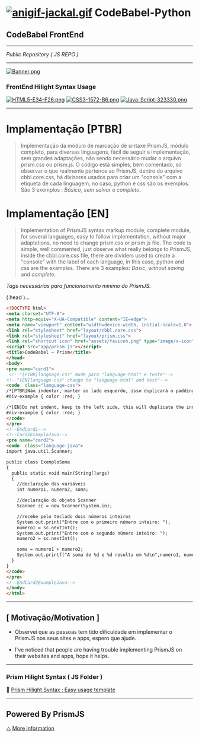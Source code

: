 # [![anigif-jackal.gif](https://i.postimg.cc/tCsz4L7n/anigif-jackal.gif)](https://postimg.cc/SJp9Z16m) CodeBabel-Python

## CodeBabel FrontEnd
___
*Public Repository ( JS REPO )*
___
[![Banner.png](https://i.postimg.cc/d35m7GZq/Banner.png)](https://postimg.cc/q6CCShGY)

### FrontEnd Hilight Syntax Usage

[![HTML5-E34-F26.png](https://i.postimg.cc/tR6dvwZB/HTML5-E34-F26.png)](https://postimg.cc/w36s7WkN)
[![CSS3-1572-B6.png](https://i.postimg.cc/BbfFGZLM/CSS3-1572-B6.png)](https://postimg.cc/5YpyBVmC)
[![Java-Script-323330.png](https://i.postimg.cc/VsXMWtpT/Java-Script-323330.png)](https://postimg.cc/CdLzFRFH)

___

# Implamentação [PTBR]
> Implementação da módulo de marcação de sintaxe PrismJS, módulo completo, para diversas linguagens, fácil de seguir a implementação, sem grandes adaptações, não sendo necessário mudar o arquivo prism.css ou prism.js. O código está simples, bem comentado, só observar o que realmente pertence ao PrismJS, dentro do arquivo cbbl.core.css, há divisores usados para criar um "console" com a etiqueta de cada linguagem, no caso, python e css são os exemplos. São 3 exemplos : *Básico*, *sem salvar* e *completo*.

# Implamentação [EN]
>Implementation of PrismJS syntax markup module, complete module, for several languages, easy to follow implementation, without major adaptations, no need to change prism.css or prism.js file. The code is simple, well commented, just observe what really belongs to PrismJS, inside the cbbl.core.css file, there are dividers used to create a "console" with the label of each language, in this case, python and css are the examples. There are 3 examples: *Basic*, *without saving* and *complete*.

*Tags necessárias para funcionamento mínimo do PrismJS.*

( head )...

```html
<!DOCTYPE html>
<meta charset="UTF-8">
<meta http-equiv="X-UA-Compatible" content="IE=edge">
<meta name="viewport" content="width=device-width, initial-scale=1.0">
<link rel="stylesheet" href="layout/cbbl.core.css">
<link rel="stylesheet" href="layout/prism.css">
<link rel="shortcut icon" href="assets/favicon.png" type="image/x-icon">
<script src="app/prism.js"></script>
<title>CodeBabel ~ Prism</title>
</head>
<body>
<pre name="card1">
 <!--"[PTBR]language-css" mude para "language-html" e teste"-->
<!--"[EN]language-css" change to "language-html" and test"-->
<code  class="language-css">
/*[PTBR]Não indentar, manter ao lado esquerdo, isso duplicará o padding interno...*/
#div-example { color :red; }

/*[EN]Do not indent, keep to the left side, this will duplicate the inner padding...*/
#div-example { color :red; }
</code>
</pre>
<!--EndCard1-->
<!--Card2ExampleJava-->
<pre name="card2">
<code  class="language-java">
import java.util.Scanner;

public class ExemploSoma
{
  public static void main(String[]args)
  {
    //declaração das variáveis
    int numero1, numero2, soma;

    //declaração do objeto Scanner
    Scanner sc = new Scanner(System.in);

    //recebe pelo teclado dois números inteiros
    System.out.print("Entre com o primeiro número inteiro: ");
    numero1 = sc.nextInt();
    System.out.print("Entre com o segundo número inteiro: ");
    numero2 = sc.nextInt();

    soma = numero1 + numero2;
    System.out.printf("A soma de %d e %d resulta em %d\n",numero1, numero2, soma);
  }
}
</code>
</pre>
<!--EndCard2ExampleJava-->
</body>
</html>
```
___

## [  Motivação/Motivation ]
* Observei que as pessoas tem tido dificuldade em implementar o PrismJS nos seus sites e apps, espero que ajude.

* I've noticed that people are having trouble implementing PrismJS on their websites and apps, hope it helps.
___
### Prism Hilight Syntax ( JS Folder ) 
📃 [Prism Hilight Syntax : Easy usage template](https://link-url-here.org)

___

## Powered By PrismJS
⧋ [More information](https://prismjs.com/)

